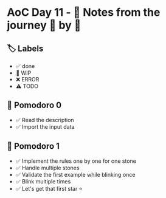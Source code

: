 # AoC Day 11 - 📝 Notes from the journey 🍅 by 🍅

## 🏷️ Labels

- ✅ done
- 🚧 WIP
- ❌ ERROR
- ⚠️ TODO

## 🍅 Pomodoro 0
- ✅ Read the description
- ✅ Import the input data

## 🍅 Pomodoro 1
- ✅ Implement the rules one by one for one stone
- ✅ Handle multiple stones
- ✅ Validate the first example while blinking once
- ✅ Blink multiple times
- ✅ Let's get that first star ⭐️
